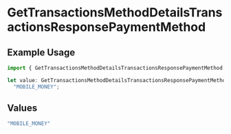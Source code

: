 # GetTransactionsMethodDetailsTransactionsResponsePaymentMethod

## Example Usage

```typescript
import { GetTransactionsMethodDetailsTransactionsResponsePaymentMethod } from "jani-payments/models/operations";

let value: GetTransactionsMethodDetailsTransactionsResponsePaymentMethod =
  "MOBILE_MONEY";
```

## Values

```typescript
"MOBILE_MONEY"
```